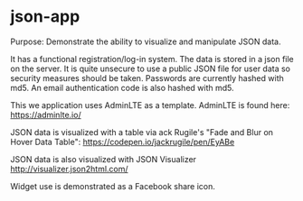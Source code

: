 # json-app

Purpose: Demonstrate the ability to visualize and manipulate JSON data.

It has a functional registration/log-in system. The data is stored in a json file on the server.
It is quite unsecure to use a public JSON file for user data so security measures should be taken.
Passwords are currently hashed with md5.
An email authentication code is also hashed with md5.


This we application uses AdminLTE as a template. AdminLTE is found here:
https://adminlte.io/

JSON data is visualized with a table via  ack Rugile's "Fade and Blur on Hover Data Table":
https://codepen.io/jackrugile/pen/EyABe

JSON data is also visualized with JSON Visualizer 
http://visualizer.json2html.com/

Widget use is demonstrated as a Facebook share icon.
